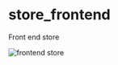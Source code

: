 # store_frontend
 Front end store
 
![frontend store](https://user-images.githubusercontent.com/99373106/196601071-bf6d1148-f61a-43ff-9ac3-721fa96d92fb.png)
